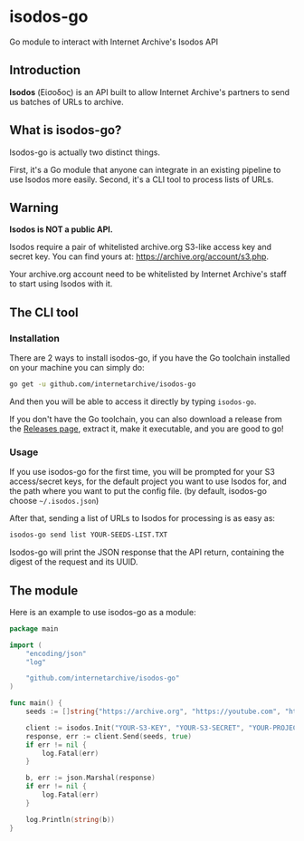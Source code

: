 # isodos-go
Go module to interact with Internet Archive's Isodos API

## Introduction

**Isodos** (Είσοδος) is an API built to allow Internet Archive's partners to send  us batches of URLs to archive.

## What is isodos-go?

Isodos-go is actually two distinct things.

First, it's a Go module that anyone can integrate in an existing pipeline to use Isodos more easily. Second, it's a CLI tool to process lists of URLs.

## Warning

**Isodos is NOT a public API.**


Isodos require a pair of whitelisted archive.org S3-like access key and secret key. You can find yours at: https://archive.org/account/s3.php.

Your archive.org account need to be whitelisted by Internet Archive's staff to start using Isodos with it.

## The CLI tool

### Installation

There are 2 ways to install isodos-go, if you have the Go toolchain installed on your machine you can simply do:

```bash
go get -u github.com/internetarchive/isodos-go
```

And then you will be able to access it directly by typing `isodos-go`.

If you don't have the Go toolchain, you can also download a release from the [Releases page](https://github.com/internetarchive/isodos-go/releases), extract it, make it executable, and you are good to go!

### Usage

If you use isodos-go for the first time, you will be prompted for your S3 access/secret keys, for the default project you want to use Isodos for, and the path where you want to put the config file. (by default, isodos-go choose `~/.isodos.json`)

After that, sending a list of URLs to Isodos for processing is as easy as:

```bash
isodos-go send list YOUR-SEEDS-LIST.TXT
```

Isodos-go will print the JSON response that the API return, containing the digest of the request and its UUID.

## The module

Here is an example to use isodos-go as a module:
```go
package main

import (
	"encoding/json"
	"log"

	"github.com/internetarchive/isodos-go"
)

func main() {
	seeds := []string{"https://archive.org", "https://youtube.com", "https://google.com"}

	client := isodos.Init("YOUR-S3-KEY", "YOUR-S3-SECRET", "YOUR-PROJECT")
	response, err := client.Send(seeds, true)
	if err != nil {
		log.Fatal(err)
	}

	b, err := json.Marshal(response)
	if err != nil {
		log.Fatal(err)
	}

	log.Println(string(b))
}
```
